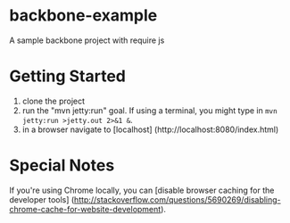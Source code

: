 backbone-example
================

A sample backbone project with require js



Getting Started
================

1. clone the project
2. run the "mvn jetty:run" goal.  If using a terminal, you might type in <code>mvn jetty:run >jetty.out 2>&1 &</code>.
3. in a browser navigate to [localhost] (http://localhost:8080/index.html)


Special Notes
================
If you're using Chrome locally, you can [disable browser caching for the developer tools] (http://stackoverflow.com/questions/5690269/disabling-chrome-cache-for-website-development).


